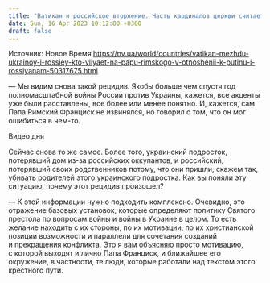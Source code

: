 ```yaml
---
title: "Ватикан и российское вторжение. Часть кардиналов церкви считает Путина хуже Гитлера — интервью NV с послом"
date: Sun, 16 Apr 2023 10:12:00 +0300
draft: false
---
```

Источник: Новое Время https://nv.ua/world/countries/vatikan-mezhdu-ukrainoy-i-rossiey-kto-vliyaet-na-papu-rimskogo-v-otnoshenii-k-putinu-i-rossiyanam-50317675.html


— Мы видим снова такой рецидив. Якобы больше чем спустя год полномасштабной войны России против Украины, кажется, все акценты уже были расставлены, все более или менее понятно. И, кажется, сам Папа Римский Франциск не извинялся, но говорил о том, что он мог ошибиться в чем-то.

  Видео дня   

Сейчас снова то же самое. Более того, украинский подросток, потерявший дом из-за российских оккупантов, и российский, потерявший своих родственников потому, что они пришли, скажем так, убивать родителей этого украинского подростка. Как вы поняли эту ситуацию, почему этот рецидив произошел?

— К этой информации нужно подходить комплексно. Очевидно, это отражение базовых установок, которые определяют политику Святого престола по вопросам войны и войны в Украине в целом. То есть желание находить с их стороны, по их мотивации, по их христианской позиции возможности и параллели для сочетания созданий и прекращения конфликта. Это я вам объясняю просто мотивацию, с которой выходят и лично Папа Франциск, и ближайшее его окружение, в частности, те люди, которые работали над текстом этого крестного пути.
